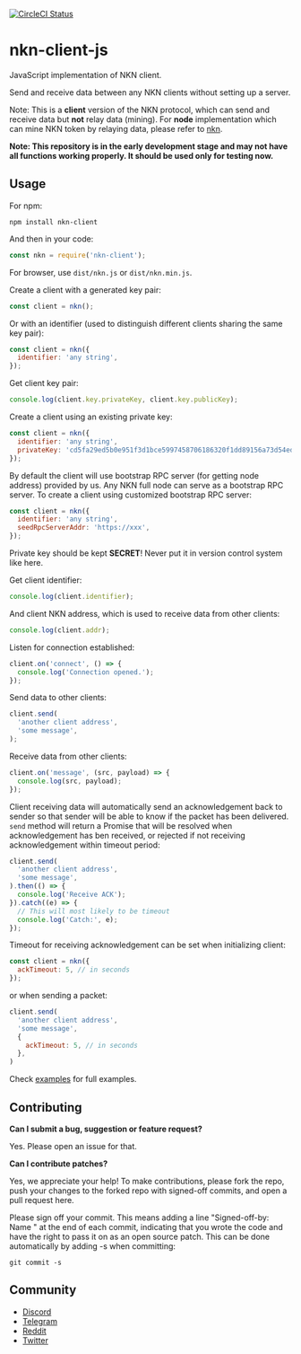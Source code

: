 [![CircleCI Status](https://circleci.com/gh/nknorg/nkn-client-js.svg?style=shield&circle-token=:circle-token)](https://circleci.com/gh/nknorg/nkn-client-js)

# nkn-client-js

JavaScript implementation of NKN client.

Send and receive data between any NKN clients without setting up a server.

Note: This is a **client** version of the NKN protocol, which can send and
receive data but **not** relay data (mining). For **node** implementation which
can mine NKN token by relaying data, please refer to
[nkn](https://github.com/nknorg/nkn/).

**Note: This repository is in the early development stage and may not have all
functions working properly. It should be used only for testing now.**

## Usage

For npm:

```shell
npm install nkn-client
```

And then in your code:

```javascript
const nkn = require('nkn-client');
```

For browser, use `dist/nkn.js` or `dist/nkn.min.js`.

Create a client with a generated key pair:

```javascript
const client = nkn();
```

Or with an identifier (used to distinguish different clients sharing the same
key pair):

```javascript
const client = nkn({
  identifier: 'any string',
});
```

Get client key pair:

```javascript
console.log(client.key.privateKey, client.key.publicKey);
```

Create a client using an existing private key:

```javascript
const client = nkn({
  identifier: 'any string',
  privateKey: 'cd5fa29ed5b0e951f3d1bce5997458706186320f1dd89156a73d54ed752a7f37',
});
```

By default the client will use bootstrap RPC server (for getting node address)
provided by us. Any NKN full node can serve as a bootstrap RPC server. To create
a client using customized bootstrap RPC server:

```javascript
const client = nkn({
  identifier: 'any string',
  seedRpcServerAddr: 'https://xxx',
});
```

Private key should be kept **SECRET**! Never put it in version control system
like here.

Get client identifier:

```javascript
console.log(client.identifier);
```

And client NKN address, which is used to receive data from other clients:

```javascript
console.log(client.addr);
```

Listen for connection established:

```javascript
client.on('connect', () => {
  console.log('Connection opened.');
});
```

Send data to other clients:

```javascript
client.send(
  'another client address',
  'some message',
);
```

Receive data from other clients:

```javascript
client.on('message', (src, payload) => {
  console.log(src, payload);
});
```

Client receiving data will automatically send an acknowledgement back to sender
so that sender will be able to know if the packet has been delivered. `send`
method will return a Promise that will be resolved when acknowledgement has ben
received, or rejected if not receiving acknowledgement within timeout period:

```javascript
client.send(
  'another client address',
  'some message',
).then(() => {
  console.log('Receive ACK');
}).catch((e) => {
  // This will most likely to be timeout
  console.log('Catch:', e);
});
```

Timeout for receiving acknowledgement can be set when initializing client:

```javascript
const client = nkn({
  ackTimeout: 5, // in seconds
});
```

or when sending a packet:

```javascript
client.send(
  'another client address',
  'some message',
  {
    ackTimeout: 5, // in seconds
  },
)
```

Check [examples](examples) for full examples.

## Contributing

**Can I submit a bug, suggestion or feature request?**

Yes. Please open an issue for that.

**Can I contribute patches?**

Yes, we appreciate your help! To make contributions, please fork the repo, push
your changes to the forked repo with signed-off commits, and open a pull request
here.

Please sign off your commit. This means adding a line "Signed-off-by: Name
<email>" at the end of each commit, indicating that you wrote the code and have
the right to pass it on as an open source patch. This can be done automatically
by adding -s when committing:

```shell
git commit -s
```

## Community

* [Discord](https://discord.gg/c7mTynX)
* [Telegram](https://t.me/nknorg)
* [Reddit](https://www.reddit.com/r/nknblockchain/)
* [Twitter](https://twitter.com/NKN_ORG)
